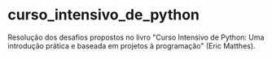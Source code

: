 # curso_intensivo_de_python
Resolução dos desafios propostos no livro "Curso Intensivo de Python: Uma introdução prática e baseada em projetos à programação" (Eric Matthes).

